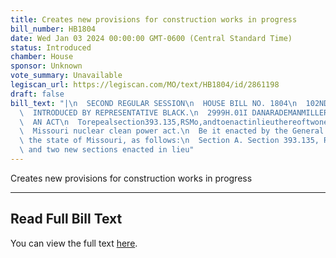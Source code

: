 ```yaml
---
title: Creates new provisions for construction works in progress
bill_number: HB1804
date: Wed Jan 03 2024 00:00:00 GMT-0600 (Central Standard Time)
status: Introduced
chamber: House
sponsor: Unknown
vote_summary: Unavailable
legiscan_url: https://legiscan.com/MO/text/HB1804/id/2861198
draft: false
bill_text: "|\n  SECOND REGULAR SESSION\n  HOUSE BILL NO. 1804\n  102ND GENERAL ASSEMBLY\n\
  \  INTRODUCED BY REPRESENTATIVE BLACK.\n  2999H.01I DANARADEMANMILLER,ChiefClerk\n\
  \  AN ACT\n  Torepealsection393.135,RSMo,andtoenactinlieuthereoftwonewsectionsrelatingtothe\n\
  \  Missouri nuclear clean power act.\n  Be it enacted by the General Assembly of\
  \ the state of Missouri, as follows:\n  Section A. Section 393.135, RSMo, is repealed\
  \ and two new sections enacted in lieu"
---
```

Creates new provisions for construction works in progress

---

## Read Full Bill Text

You can view the full text [here](https://legiscan.com/MO/text/HB1804/id/2861198).
